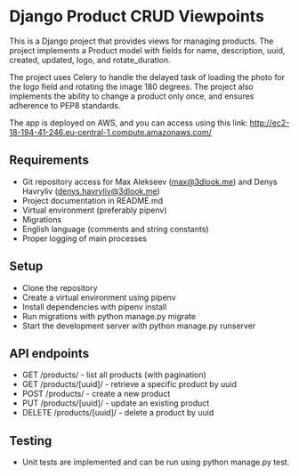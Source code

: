 # Django Product CRUD Viewpoints
This is a Django project that provides views for managing products. The project implements a Product model with fields for name, description, uuid, created, updated, logo, and rotate_duration.

The project uses Celery to handle the delayed task of loading the photo for the logo field and rotating the image 180 degrees. The project also implements the ability to change a product only once, and ensures adherence to PEP8 standards.

The app is deployed on AWS, and you can access using this link: http://ec2-18-194-41-246.eu-central-1.compute.amazonaws.com/

## Requirements
- Git repository access for Max Alekseev (max@3dlook.me) and Denys Havryliv (denys.havryliv@3dlook.me)
- Project documentation in README.md
- Virtual environment (preferably pipenv)
- Migrations
- English language (comments and string constants)
- Proper logging of main processes


## Setup
- Clone the repository
- Create a virtual environment using pipenv
- Install dependencies with pipenv install
- Run migrations with python manage.py migrate
- Start the development server with python manage.py runserver

## API endpoints
- GET /products/ - list all products (with pagination)
- GET /products/[uuid]/ - retrieve a specific product by uuid
- POST /products/ - create a new product
- PUT /products/[uuid]/ - update an existing product
- DELETE /products/[uuid]/ - delete a product by uuid

## Testing
- Unit tests are implemented and can be run using python manage.py test.
